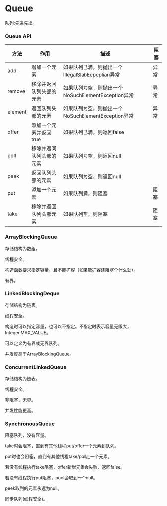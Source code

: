 # Queue

队列:先进先出。



### Queue API

| 方法    | 作用                     | 描述                                               | 阻塞 |
| ------- | ------------------------ | -------------------------------------------------- | ---- |
| add     | 增加一个元素             | 如果队列已满，则抛出一个IllegalSlabEepeplian异常   | 异常 |
| remove  | 移除并返回队列头部的元素 | 如果队列为空，则抛出一个NoSuchElementException异常 | 异常 |
| element | 返回队列头部的元素       | 如果队列为空，则抛出一个NoSuchElementException异常 | 异常 |
| offer   | 添加一个元素并返回true   | 如果队列已满，则返回false                          |      |
| poll    | 移除并返问队列头部的元素 | 如果队列为空，则返回null                           |      |
| peek    | 返回队列头部的元素       | 如果队列为空，则返回null                           |      |
| put     | 添加一个元素             | 如果队列满，则阻塞                                 | 阻塞 |
| take    | 移除并返回队列头部元素   | 如果队列空，则阻塞                                 | 阻塞 |



### ArrayBlockingQueue

存储结构为数组。

线程安全。

构造函数要求指定容量，且不能扩容（如果能扩容还阻塞个什么劲）。

有界。



### LinkedBlockingDeque

存储结构为链表。

线程安全。

构造时可以指定容量，也可以不指定。不指定时表示容量无限大，Integer.MAX_VALUE。

可以定义为有界或无界队列。

并发度高于ArrayBlockingQueue。



### ConcurrentLinkedQueue

存储结构为链表。

线程安全。

非阻塞，无界。

并发性能更高。



### SynchronousQueue

阻塞队列，没有容量。

take时会阻塞，直到有其他线程put/offer一个元素到队列。

put时也会阻塞，直到有其他线程take/poll走一个元素。

若没有线程执行take阻塞，offer新增元素会失败，返回false。

若没有线程执行put阻塞，pool会取到一个null。

peek取到的元素永远为null。

同步队列(线程安全)。

